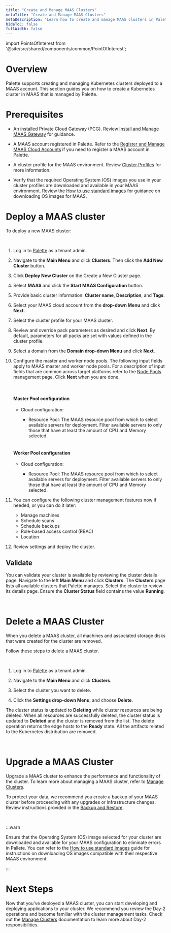 ```yaml
---
title: "Create and Manage MAAS Clusters"
metaTitle: "Create and Manage MAAS Clusters"
metaDescription: "Learn how to create and manage MAAS clusters in Palette."
hideToC: false
fullWidth: false
---
```





import PointsOfInterest from '@site/src/shared/components/common/PointOfInterest';

# Overview 

Palette supports creating and managing Kubernetes clusters deployed to a MAAS account. This section guides you on how to create a Kubernetes cluster in MAAS that is managed by Palette.

# Prerequisites

- An installed Private Cloud Gateway (PCG). Review [Install and Manage MAAS Gateway](/clusters/data-center/maas/install-manage-maas-pcg) for guidance.


- A MAAS account registered in Palette. Refer to the [Register and Manage MAAS Cloud Accounts](/clusters/data-center/maas/register-manage-maas-cloud-accounts) if you need to register a MAAS account in Palette.


- A cluster profile for the MAAS environment. Review [Cluster Profiles](/cluster-profiles) for more information. 


- Verify that the required Operating System (OS) images you use in your cluster profiles are downloaded and available in your MAAS environment. Review the [How to use standard images](https://maas.io/docs/how-to-use-standard-images) for guidance on downloading OS images for MAAS.


# Deploy a MAAS cluster

To deploy a new MAAS cluster:

<br />

1. Log in to [Palette](https://console.spectrocloud.com) as a tenant admin.


2. Navigate to the **Main Menu** and click **Clusters**. Then click the **Add New Cluster** button.


3. Click **Deploy New Cluster** on the Create a New Cluster page.


4. Select **MAAS** and click the **Start MAAS Configuration** button.


5. Provide basic cluster information: **Cluster name**, **Description**, and **Tags**.


6. Select your MAAS cloud account from the **drop-down Menu** and click **Next**.


7. Select the cluster profile for your MAAS cluster. 


8. Review and override pack parameters as desired and click **Next**. By default, parameters for all packs are set with values defined in the cluster profile.


9. Select a domain from the **Domain drop-down Menu** and click **Next**. 


10. Configure the master and worker node pools. The following input fields apply to MAAS master and worker node pools. For a description of input fields that are common across target platforms refer to the [Node Pools](https://docs.spectrocloud.com/clusters/cluster-management/node-pool) management page. Click **Next** when you are done.

    <br />

    #### Master Pool configuration

    - Cloud configuration:

        - Resource Pool: The MAAS resource pool from which to select available servers for deployment. Filter available servers to only those that have at least the amount of CPU and Memory selected.

    <br />

    #### Worker Pool configuration

    - Cloud configuration:

        - Resource Pool: The MAAS resource pool from which to select available servers for deployment. Filter available servers to only those that have at least the amount of CPU and Memory selected.


11. You can configure the following cluster management features now if needed, or you can do it later:

    - Manage machines
    - Schedule scans
    - Schedule backups
    - Role-based access control (RBAC)
    - Location 


12. Review settings and deploy the cluster. 


## Validate

You can validate your cluster is available by reviewing the cluster details page. Navigate to the left **Main Menu** and click **Clusters**. The **Clusters** page lists all available clusters that Palette manages. Select the cluster to review its details page. Ensure the **Cluster Status** field contains the value **Running**.

<br />

# Delete a MAAS Cluster

When you delete a MAAS cluster, all machines and associated storage disks that were created for the cluster are removed. 

Follow these steps to delete a MAAS cluster.

<br />

1. Log in to [Palette](https://console.spectrocloud.com) as a tenant admin.


2. Navigate to the **Main Menu** and click **Clusters**. 


3. Select the cluster you want to delete.


4. Click the **Settings drop-down Menu**, and choose **Delete**.

The cluster status is updated to **Deleting** while cluster resources are being deleted. When all resources are successfully deleted, the cluster status is updated to **Deleted** and the cluster is removed from the list. The delete operation returns the edge hosts to the **Ready** state. All the artifacts related to the Kubernetes distribution are removed.

<br />


# Upgrade a MAAS Cluster

Upgrade a MAAS cluster to enhance the performance and functionality of the cluster. To learn more about managing a MAAS cluster, refer to [Manage Clusters](https://docs.spectrocloud.com/clusters/cluster-management/cluster-updates). 

To protect your data, we recommend you create a backup of your MAAS cluster before proceeding with any upgrades or infrastructure changes. Review instructions provided in the [Backup and Restore](https://docs.spectrocloud.com/clusters/cluster-management/backup-restore).

<br /> 

:::warn

Ensure that the Operating System (OS) image selected for your cluster are downloaded and available for your MAAS configuration to eliminate errors in Pallete. You can refer to the [How to use standard images](https://maas.io/docs/how-to-customise-images) guide for instructions on downloading OS images compatible with their respective MAAS environment.



:::



# Next Steps

Now that you’ve deployed a MAAS cluster, you can start developing and deploying applications to your cluster. We recommend you review the Day-2 operations and become familiar with the cluster management tasks. Check out the [Manage Clusters](/clusters/cluster-management) documentation to learn more about Day-2 responsibilities.



<br />

<br />
